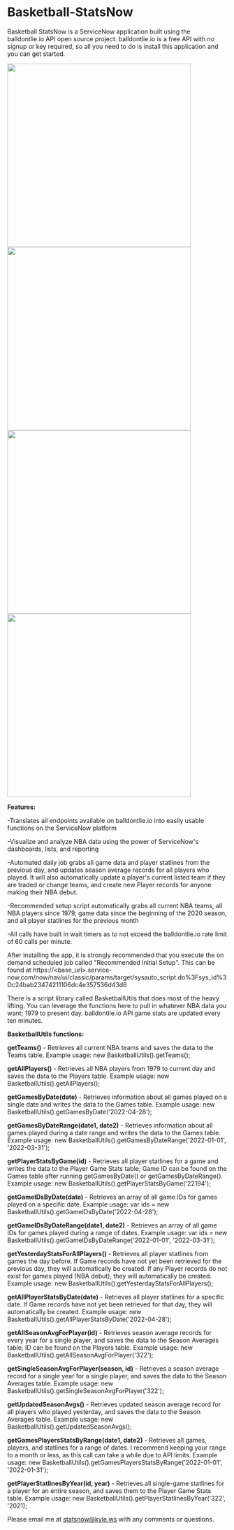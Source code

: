 # Basketball-StatsNow
Basketball StatsNow is a ServiceNow application built using the balldontlie.io API open source project. balldontlie.io is a free API with no signup or key required, so all you need to do is install this application and you can get started.

<img src="https://i.imgur.com/668ZbjN.png" height="420" width="" > 

<img src="https://i.imgur.com/E2UcBLI.png" height="420" width="" >

<img src="https://i.imgur.com/i6QYVQw.png" height="420" width="" > 

<img src="https://i.imgur.com/DvNVzEx.png" height="420" width="" >

<b>Features:</b>

-Translates all endpoints available on balldontlie.io into easily usable functions on the ServiceNow platform

-Visualize and analyze NBA data using the power of ServiceNow's dashboards, lists, and reporting

-Automated daily job grabs all game data and player statlines from the previous day, and updates season average records for all players who played. It will also automatically update a player's current listed team if they are traded or change teams, and create new Player records for anyone making their NBA debut.

-Recommended setup script automatically grabs all current NBA teams, all NBA players since 1979, game data since the beginning of the 2020 season, and all player statlines for the previous month

-All calls have built in wait timers as to not exceed the balldontlie.io rate limit of 60 calls per minute.

After installing the app, it is strongly recommended that you execute the on demand scheduled job called "Recommended Initial Setup". This can be found at https://<base_url>.service-now.com/now/nav/ui/classic/params/target/sysauto_script.do%3Fsys_id%3Dc24bab23474211106dc4e357536d43d6

There is a script library called BasketballUtils that does most of the heavy lifting. You can leverage the functions here to pull in whatever NBA data you want; 1979 to present day. balldontlie.io API game stats are updated every ten minutes.

<b>BasketballUtils functions:</b>

<b>getTeams()</b> - Retrieves all current NBA teams and saves the data to the Teams table. Example usage: 
new BasketballUtils().getTeams();

<b>getAllPlayers()</b> - Retrieves all NBA players from 1979 to current day and saves the data to the Players table. Example usage:
new BasketballUtils().getAllPlayers();

<b>getGamesByDate(date)</b> - Retrieves information about all games played on a single date and writes the data to the Games table. Example usage:
new BasketballUtils().getGamesByDate('2022-04-28');

<b>getGamesByDateRange(date1, date2)</b> - Retrieves information about all games played during a date range and writes the data to the Games table. Example usage:
new BasketballUtils().getGamesByDateRange('2022-01-01', '2022-03-31');

<b>getPlayerStatsByGame(id)</b> - Retrieves all player statlines for a game and writes the data to the Player Game Stats table; Game ID can be found on the Games table after running getGamesByDate() or getGamesByDateRange(). Example usage:
new BasketballUtils().getPlayerStatsByGame('22194');

<b>getGameIDsByDate(date)</b> - Retrieves an array of all game IDs for games played on a specific date. Example usage:
var ids = new BasketballUtils().getGameIDsByDate('2022-04-28');

<b>getGameIDsByDateRange(date1, date2)</b> - Retrieves an array of all game IDs for games played during a range of dates. Example usage:
var ids = new BasketballUtils().getGameIDsByDateRange('2022-01-01', '2022-03-31');

<b>getYesterdayStatsForAllPlayers()</b> - Retrieves all player statlines from games the day before. If Game records have not yet been retrieved for the previous day, they will automatically be created. If any Player records do not exist for games played (NBA debut), they will automatically be created. Example usage:
new BasketballUtils().getYesterdayStatsForAllPlayers();

<b>getAllPlayerStatsByDate(date)</b> - Retrieves all player statlines for a specific date. If Game records have not yet been retrieved for that day, they will automatically be created. Example usage:
new BasketballUtils().getAllPlayerStatsByDate('2022-04-28');

<b>getAllSeasonAvgForPlayer(id)</b> - Retrieves season average records for every year for a single player, and saves the data to the Season Averages table; ID can be found on the Players table. Example usage:
new BasketballUtils().getAllSeasonAvgForPlayer('322');

<b>getSingleSeasonAvgForPlayer(season, id)</b> - Retrieves a season average record for a single year for a single player, and saves the data to the Season Averages table. Example usage:
new BasketballUtils().getSingleSeasonAvgForPlayer('322');

<b>getUpdatedSeasonAvgs()</b> - Retrieves updated season average record for all players who played yesterday, and saves the data to the Season Averages table. Example usage:
new BasketballUtils().getUpdatedSeasonAvgs();

<b>getGamesPlayersStatsByRange(date1, date2)</b> - Retrieves all games, players, and statlines for a range of dates. I recommend keeping your range to a month or less, as this call can take a while due to API limits. Example usage:
new BasketballUtils().getGamesPlayersStatsByRange('2022-01-01', '2022-01-31');

<b>getPlayerStatlinesByYear(id, year)</b> - Retrieves all single-game statlines for a player for an entire season, and saves them to the Player Game Stats table. Example usage:
new BasketballUtils().getPlayerStatlinesByYear('322', '2021);

Please email me at statsnow@kyle.ws with any comments or questions.
